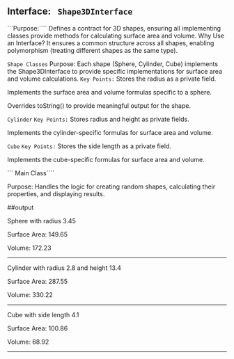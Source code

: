 ## Interface: ``` Shape3DInterface```
```Purpose:```` Defines a contract for 3D shapes, ensuring all implementing classes provide 
methods for calculating surface area and volume.
Why Use an Interface? It ensures a common structure across all shapes,
enabling polymorphism (treating different shapes as the same type).

```Shape Classes```
Purpose: Each shape (Sphere, Cylinder, Cube) implements the Shape3DInterface to 
provide specific implementations for surface area and volume calculations.
``Key Points:``
Stores the radius as a private field.

Implements the surface area and volume formulas specific to a sphere.

Overrides toString() to provide meaningful output for the shape.

```Cylinder```
``Key Points:``
Stores radius and height as private fields.

Implements the cylinder-specific formulas for surface area and volume.

```Cube```
``Key Points:``
Stores the side length as a private field.

Implements the cube-specific formulas for surface area and volume.

``` Main Class````

Purpose: Handles the logic for creating random shapes, 
calculating their properties, and displaying results.

##output

Sphere with radius 3.45

Surface Area: 149.65

Volume: 172.23

----------------------

Cylinder with radius 2.8 and height 13.4

Surface Area: 287.55

Volume: 330.22

----------------------

Cube with side length 4.1

Surface Area: 100.86

Volume: 68.92

----------------------

